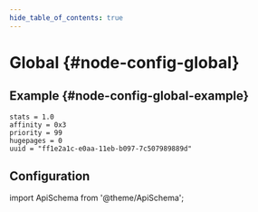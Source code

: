 ```yaml
---
hide_table_of_contents: true
---
```


# Global {#node-config-global}

## Example {#node-config-global-example}

<!-- TODO: Convert to json -->
```
stats = 1.0
affinity = 0x3
priority = 99
hugepages = 0
uuid = "ff1e2a1c-e0aa-11eb-b097-7c507989889d"
```

## Configuration

import ApiSchema from '@theme/ApiSchema';

<ApiSchema pointer="#/components/schemas/global" />
